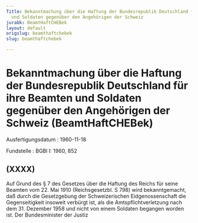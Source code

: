 ```yaml
---
Title: Bekanntmachung über die Haftung der Bundesrepublik Deutschland für ihre Beamten
  und Soldaten gegenüber den Angehörigen der Schweiz
jurabk: BeamtHaftCHEBek
layout: default
origslug: beamthaftchebek
slug: beamthaftchebek

---
```


# Bekanntmachung über die Haftung der Bundesrepublik Deutschland für ihre Beamten und Soldaten gegenüber den Angehörigen der Schweiz (BeamtHaftCHEBek)

Ausfertigungsdatum
:   1960-11-18

Fundstelle
:   BGBl I: 1960, 852

## (XXXX)

Auf Grund des § 7 des Gesetzes über die Haftung des Reichs für seine
Beamten vom 22. Mai 1910 (Reichsgesetzbl. S 798) wird bekanntgemacht,
daß durch die Gesetzgebung der Schweizerischen Eidgenossenschaft die
Gegenseitigkeit insoweit verbürgt ist, als die Amtspflichtverletzung
nach dem 31. Dezember 1958 und nicht von einem Soldaten begangen
worden ist.
Der Bundesminister der Justiz

